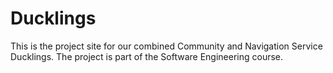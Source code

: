 Ducklings
================================

This is the project site for our combined Community and Navigation Service Ducklings. The project is part of the Software Engineering course.
